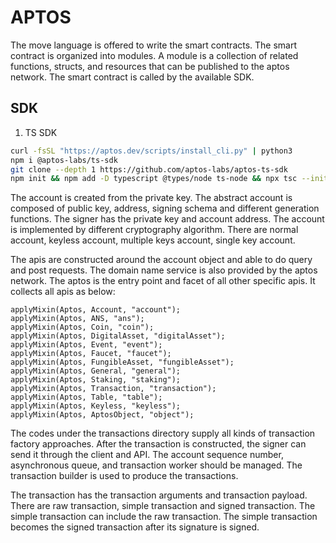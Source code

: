 # APTOS

The move language is offered to write the smart contracts. The smart contract is organized into modules. A module is a collection of related functions, structs, and resources that can be published to the aptos network. The smart contract is called by the available SDK. 

## SDK

1. TS SDK

```bash
curl -fsSL "https://aptos.dev/scripts/install_cli.py" | python3
npm i @aptos-labs/ts-sdk
git clone --depth 1 https://github.com/aptos-labs/aptos-ts-sdk
npm init && npm add -D typescript @types/node ts-node && npx tsc --init && mkdir src && echo 'async function example() { console.log("Running example!")}; example()' > src/quickstart.ts
```
The account is created from the private key. The abstract account is composed of public key, address, signing schema and different generation functions. The signer has the private key and account address. The account is implemented by different cryptography algorithm. There are normal account, keyless account, multiple keys account, single key account.

The apis are constructed around the account object and able to do query and post requests. The domain name service is also provided by the aptos network. The aptos is the entry point and facet of all other specific apis. It collects all apis as below:

```
applyMixin(Aptos, Account, "account");
applyMixin(Aptos, ANS, "ans");
applyMixin(Aptos, Coin, "coin");
applyMixin(Aptos, DigitalAsset, "digitalAsset");
applyMixin(Aptos, Event, "event");
applyMixin(Aptos, Faucet, "faucet");
applyMixin(Aptos, FungibleAsset, "fungibleAsset");
applyMixin(Aptos, General, "general");
applyMixin(Aptos, Staking, "staking");
applyMixin(Aptos, Transaction, "transaction");
applyMixin(Aptos, Table, "table");
applyMixin(Aptos, Keyless, "keyless");
applyMixin(Aptos, AptosObject, "object");
```
The codes under the transactions directory supply all kinds of transaction factory approaches. After the transaction is constructed, the signer can send it through the client and API. The account sequence number, asynchronous queue, and transaction worker should be managed. The transaction builder is used to produce the transactions. 

The transaction has the transaction arguments and transaction payload. There are raw transaction, simple transaction and signed transaction. The simple transaction can include the raw transaction. The simple transaction becomes the signed transaction after its signature is signed. 

